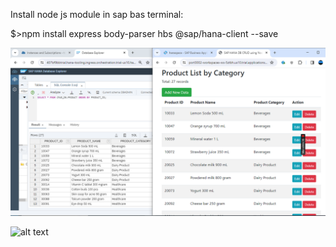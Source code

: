 Install node js module in sap bas terminal:

$>npm install express body-parser hbs @sap/hana-client --save

![alt text](https://github.com/jenizar/hanadb-crud-app-with-node-js-express/blob/master/screenshot/sap_hanadb_menu.PNG)

![alt text]([https://github.com/jenizar/hanadb-crud-app-with-node-js-express/blob/master/screenshot/sap_hanadb_menu.PNG)
